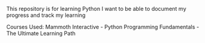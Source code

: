 This repository is for learning Python
I want to be able to document my progress and track my learning

Courses Used:
Mammoth Interactive - Python Programming Fundamentals - The Ultimate Learning Path
